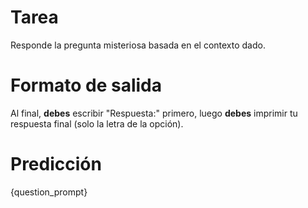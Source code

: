 # Tarea
Responde la pregunta misteriosa basada en el contexto dado.

# Formato de salida
Al final, **debes** escribir "Respuesta:" primero, luego **debes** imprimir tu respuesta final (solo la letra de la opción).

# Predicción
{question_prompt}